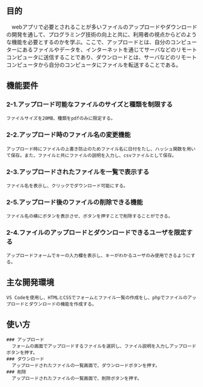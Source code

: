 # 

## 目的
  　webアプリで必要とされることが多いファイルのアップロードやダウンロードの開発を通して、プログラミング技術の向上と共に、利用者の視点からどのような機能を必要とするのかを学ぶ。ここで、アップロードとは、自分のコンピューターにあるファイルやデータを、インターネットを通じてサーバなどのリモートコンピュータに送信することであり、ダウンロードとは、サーバなどのリモートコンピュータから自分のコンピュータにファイルを転送することである。

## 機能要件
  ### 2-1.アップロード可能なファイルのサイズと種類を制限する
    ファイルサイズを20MB、種類をpdfのみに限定する。
  ### 2-2.アップロード時のファイル名の変更機能
    アップロード時にファイルの上書き防止のためファイル名に日付をたし、ハッシュ関数を用いて保存。また、ファイルと共にファイルの説明を入力し、csvファイルとして保存。
  ### 2-3.アップロードされたファイルを一覧で表示する
    ファイル名を表示し、クリックでダウンロード可能にする。
  ### 2-5.アップロード後のファイルの削除できる機能
    ファイル名の横にボタンを表示させ、ボタンを押すことで削除することができる。
  ### 2-4.ファイルのアップロードとダウンロードできるユーザを限定する
    アップロードフォームでキーの入力欄を表示し、キーがわかるユーザのみ使用できるようにする。

## 主な開発環境
    VS Codeを使用し、HTMLとCSSでフォームとファイル一覧の作成をし、phpでファイルのアップロードとダウンロードの機能を作成する。

## 使い方
    ### アップロード
      フォームの画面でアップロードするファイルを選択し、ファイル説明を入力しアップロードボタンを押す。
    ### ダウンロード
      アップロードされたファイルの一覧画面で、ダウンロードボタンを押す。
    ### 削除
      アップロードされたファイルの一覧画面で、削除ボタンを押す。


